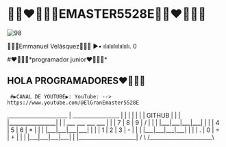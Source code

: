 # 🥁📯❤️👨🏻‍💻EMASTER5528E🥁📯❤️👨🏻‍💻

![98](https://github.com/EMMANUELVELASQUEZ/EMASTER5528E/assets/156016378/23089626-decc-4ca3-98de-a7a90ae9c94e)

👨🏻‍💻Emmanuel Velásquez👨🏻‍💻 ▶• ılıılıılıılıılıılı. 0
<p>#❤️👨🏻‍💻*programador  junior❤️👨🏻‍💻*</p>
<p><h2>HOLA PROGRAMADORES❤️👨🏻‍💻</h2></p>

</head>
<body>

     #▶️CANAL DE YOUTUBE▶️: YouTube: -->  https://www.youtube.com/@ElGranEmaster5528E

</body>
</html>
         ______________________
        |  _________________  |
        | |                 | |
        | |    GITHUB       | |
        | |_________________| |
        |  ___ ___ ___  ___  |
        | | 7 | 8 | 9 | / | |
        | |___|___|___|___| |
        | | 4 | 5 | 6 | * | |
        | |___|___|___|___| |
        | | 1 | 2 | 3 | - | |
        | |___|___|___|___| |
        | | . | 0 | = | + | |
        | |___|___|___|___| |
        |_____________________|
         /                     \
        /_______________________\

